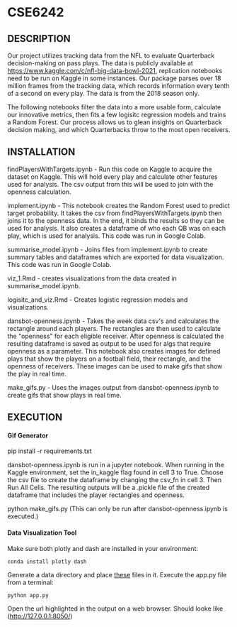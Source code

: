 # CSE6242

## DESCRIPTION

Our project utilizes tracking data from the NFL to evaluate Quarterback decision-making on pass plays. The data is publicly available at https://www.kaggle.com/c/nfl-big-data-bowl-2021, replication notebooks need to be run on Kaggle in some instances. Our package parses over 18 million frames from the tracking data, which records information every tenth of a second on every play. The data is from the 2018 season only.

The following notebooks filter the data into a more usable form, calculate our innovative metrics, then fits a few logisitc regression models and trains a Random Forest. Our process allows us to glean insights on Quarterback decision making, and which Quarterbacks throw to the most open receivers.

## INSTALLATION

findPlayersWithTargets.ipynb - Run this code on Kaggle to acquire the dataset on Kaggle. This will hold every play and calculate other features used for analysis. The csv output from this will be used to join with the openness calculation.

implement.ipynb - This notebook creates the Random Forest used to predict target probability. It takes the csv from findPlayersWithTargets.ipynb then joins it to the openness data. In the end, it binds the results so they can be used for analysis. It also creates a dataframe of who each QB was on each play, which is used for analysis. This code was run in Google Colab.

summarise_model.ipynb - Joins files from implement.ipynb to create summary tables and dataframes which are exported for data visualization. This code was run in Google Colab.

viz_1.Rmd - creates visualizations from the data created in summarise_model.ipynb.

logisitc_and_viz.Rmd - Creates logistic regression models and visualizations.

dansbot-openness.ipynb - Takes the week data csv's and calculates the rectangle around each players. The rectangles are then used to calculate the "openness" for each eligible receiver. After openness is calculated the resulting dataframe is saved as output to be used for algs that require openness as a parameter. This notebook also creates images for defined plays that show the players on a football field, their rectangle, and the openness of receivers. These images can be used to make gifs that show the play in real time.

make_gifs.py - Uses the images output from dansbot-openness.ipynb to create gifs that show plays in real time.

## EXECUTION

#### Gif Generator

pip install -r requirements.txt

dansbot-openness.ipynb is run in a jupyter notebook. When running in the Kaggle environment, set the in_kaggle flag found in cell 3 to True. Choose the csv file to create the dataframe by changing the csv_fn in cell 3. Then Run All Cells. The resulting outputs will be a .pickle file of the created dataframe that includes the player rectangles and openness.

python make_gifs.py
  (This can only be run after dansbot-openness.ipynb is executed.)
  
#### Data Visualization Tool
Make sure both plotly and dash are installed in your environment:

```shell
conda install plotly dash
```

Generate a data directory and place [these](https://gtvault-my.sharepoint.com/:f:/g/personal/jperalta8_gatech_edu/ElvMzTGPGJxLrGTU20HnsCsB6URqdsnnP-rsAfzTuxMj1A?e=yChGBQ) files in it. Execute the app.py file from a terminal:

```shell
python app.py
```

Open the url highlighted in the output on a web browser. Should looke like  (http://127.0.0.1:8050/)

